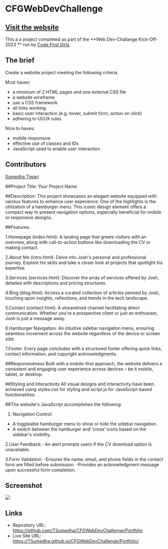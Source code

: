 # CFGWebDevChallenge
  
## [Visit the website](https://TSumedha.github.io/portfolio)

This a a project completed as part of the **Web Dev-Challange Kick-Off-2023 ** run by [Code First Girls](https://codefirstgirls.com).

## The brief

Create a website project meeting the following criteria.

Must haves:

- a minimum of 2 HTML pages and one external CSS file
- a website wireframe
- use a CSS framework
- all links working
- basic user interaction (e.g. hover, submit form, action on click)
- adhering to UI/UX rules

Nice to haves: 

- mobile responsive
- effective use of classes and IDs
- JavaScript used to enable user interaction

## Contributors

[Sumedha Tiwari](https://github.com/TSumedha)


##Project Title:
Your Project Name

##Description:
This project showcases an elegant website equipped with various features to enhance user experience. One of the highlights is the utilization of a hamburger menu. This iconic design element offers a compact way to present navigation options, especially beneficial for mobile or responsive designs.

##Features:

1.Homepage (index.html): A landing page that greets visitors with an overview, along with call-to-action buttons like downloading the CV or making contact.

2.About Me (intro.html): Delve into Josh's personal and professional journey. Explore his skills and take a closer look at projects that spotlight his expertise.

3.Services (services.html): Discover the array of services offered by Josh, detailed with descriptions and pricing structures.

4.Blog (blog.html): Access a curated collection of articles penned by Josh, touching upon insights, reflections, and trends in the tech landscape.

5.Contact (contact.html): A streamlined channel facilitating direct communication. Whether you're a prospective client or just an enthusiast, Josh is just a message away.

6.Hamburger Navigation: An intuitive sidebar navigation menu, ensuring seamless movement across the website regardless of the device or screen size.

7.Footer: Every page concludes with a structured footer offering quick links, contact information, and copyright acknowledgments.

##Responsiveness
Built with a mobile-first approach, the website delivers a consistent and engaging user experience across devices – be it mobile, tablet, or desktop.

##Styling and Interactivity
All visual designs and interactivity have been achieved using styles.css for styling and script.js for JavaScript-based functionalities.

##The website's JavaScript accomplishes the following:

1. Navigation Control:
- A toggleable hamburger menu to show or hide the sidebar navigation.
- A switch between the hamburger and 'cross' icons based on the sidebar's visibility.

2.User Feedback:
-An alert prompts users if the CV download option is unavailable.

3.Form Validation:
-Ensures the name, email, and phone fields in the contact form are filled before 
 submission.
-Provides an acknowledgment message upon successful form completion.

## Screenshot
![](./screenshot-home.png)
## Links
- Repository URL: https://github.com/TSumedha/CFGWebDevChallenge/Portfolio
- Live Site URL: https://TSumedha.github.io/CFGWebDevChallenge/Portfolio/
